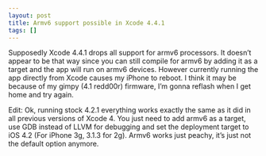 ```yaml
---
layout: post
title: Armv6 support possible in Xcode 4.4.1
tags: []
---
```


Supposedly Xcode 4.4.1 drops all support for armv6 processors. It
doesn’t appear to be that way since you can still compile for armv6 by
adding it as a target and the app will run on armv6 devices. However
currently running the app directly from Xcode causes my iPhone to
reboot. I think it may be because of my gimpy (4.1 redd00r) firmware,
I’m gonna reflash when I get home and try again.

Edit: Ok, running stock 4.2.1 everything works exactly the same as it
did in all previous versions of Xcode 4. You just need to add armv6 as a
target, use GDB instead of LLVM for debugging and set the deployment
target to iOS 4.2 (For iPhone 3g, 3.1.3 for 2g). Armv6 works just
peachy, it’s just not the default option anymore.
